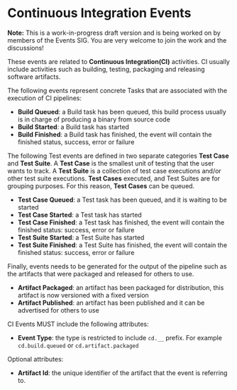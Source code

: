 <!--
---
linkTitle: "Continuous Integration Events"
weight: 50
description: >
   Continuous Integration Events
---
-->
# Continuous Integration Events

__Note:__ This is a work-in-progress draft version and is being worked on by members of the Events SIG. You are very welcome to join the work and the discussions!

These events are related to __Continuous Integration(CI)__ activities. CI usually include activities such as building, testing, packaging and releasing software artifacts.

The following events represent concrete Tasks that are associated with the execution of CI pipelines:

- __Build Queued__: a Build task has been queued, this build process usually is in charge of producing a binary from source code
- __Build Started__: a Build task has started
- __Build Finished__: a Build task has finished, the event will contain the finished status, success, error or failure

The following Test events are defined in two separate categories __Test Case__ and __Test Suite__. A __Test Case__ is the smallest unit of testing that the user wants to track. A __Test Suite__ is a collection of test case executions and/or other test suite executions. __Test Cases__ executed, and Test Suites are for grouping purposes. For this reason, __Test Cases__ can be queued.

- __Test Case Queued__: a Test task has been queued, and it is waiting to be started
- __Test Case Started__: a Test task has started
- __Test Case Finished__: a Test task has finished, the event will contain the finished status: success, error or failure
- __Test Suite Started__: a Test Suite has started
- __Test Suite Finished__: a Test Suite has finished, the event will contain the finished status: success, error or failure

Finally, events needs to be generated for the output of the pipeline such as the artifacts that were packaged and released for others to use.

- __Artifact Packaged__: an artifact has been packaged for distribution, this artifact is now versioned with a fixed version
- __Artifact Published__: an artifact has been published and it can be advertised for others to use

CI Events MUST include the following attributes:

- __Event Type__: the type is restricted to include `cd.__` prefix. For example `cd.build.queued` or `cd.artifact.packaged`

Optional attributes:

- __Artifact Id__: the unique identifier of the artifact that the event is referring to.
